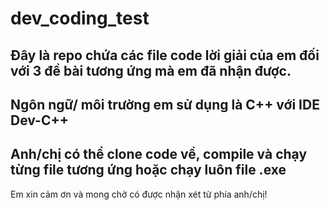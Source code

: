 # dev_coding_test
## Đây là repo chứa các file code lời giải của em đối với 3 đề bài tương ứng mà em đã nhận được.
## Ngôn ngữ/ môi trường em sử dụng là C++ với IDE Dev-C++
## Anh/chị có thể clone code về, compile và chạy từng file tương ứng hoặc chạy luôn file .exe
Em xin cảm ơn và mong chờ có được nhận xét từ phía anh/chị!
